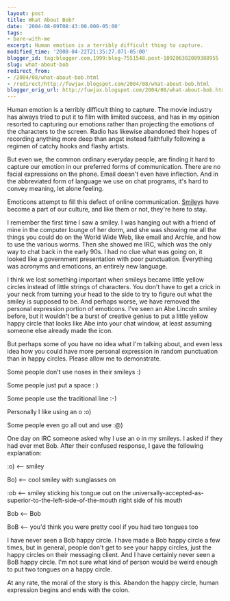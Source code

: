 ```yaml
---
layout: post
title: What About Bob?
date: '2004-08-09T08:43:00.000-05:00'
tags:
- bare-with-me
excerpt: Human emotion is a terribly difficult thing to capture.
modified_time: '2008-04-22T21:35:27.071-05:00'
blogger_id: tag:blogger.com,1999:blog-7551548.post-109206302089388955
slug: what-about-bob
redirect_from: 
- /2004/08/what-about-bob.html
- /redirect/http://fuwjax.blogspot.com/2004/08/what-about-bob.html
blogger_orig_url: http://fuwjax.blogspot.com/2004/08/what-about-bob.html
---
```


Human emotion is a terribly difficult thing to capture.  The movie industry has always tried to put it to film with limited success, and has in my opinion resorted to capturing our emotions rather than projecting the emotions of the characters to the screen.  Radio has likewise abandoned their hopes of recording anything more deep than angst instead faithfully following a regimen of catchy hooks and flashy artists.

But even we, the common ordinary everyday people, are finding it hard to capture our emotion in our preferred forms of communication.  There are no facial expressions on the phone.  Email doesn't even have inflection.  And in the abbreviated form of language we use on chat programs, it's hard to convey meaning, let alone feeling.

Emoticons attempt to fill this defect of online communication.  [Smiley](http://www-2.cs.cmu.edu/~sef/sefSmiley.htm)s have become a part of our culture, and like them or not, they're here to stay. 

I remember the first time I saw a smiley.  I was hanging out with a friend of mine in the computer lounge of her dorm, and she was showing me all the things you could do on the World Wide Web, like email and Archie, and how to use the various worms.  Then she showed me IRC, which was the only way to chat back in the early 90s.  I had no clue what was going on, it looked like a government presentation with poor punctuation.  Everything was acronyms and emoticons, an entirely new language. 

I think we lost something important when smileys became little yellow circles instead of little strings of characters.  You don't have to get a crick in your neck from turning your head to the side to try to figure out what the smiley is supposed to be.  And perhaps worse, we have removed the personal expression portion of emoticons.  I've seen an Abe Lincoln smiley before, but it wouldn't be a burst of creative genius to put a little yellow happy circle that looks like Abe into your chat window, at least assuming someone else already made the icon.

But perhaps some of you have no idea what I'm talking about, and even less idea how you could have more personal expression in random punctuation than in happy circles.  Please allow me to demonstrate.

Some people don't use noses in their smileys :) 

Some people just put a space : ) 

Some people use the traditional line :-) 

Personally I like using an o :o) 

Some people even go all out and use :@)

One day on IRC someone asked why I use an o in my smileys.  I asked if they had ever met Bob.  After their confused response, I gave the following explanation:

:o)  <--  smiley

Bo)  <--  cool smiley with sunglasses on

:ob  <--  smiley sticking his tongue out on the universally-accepted-as-superior-to-the-left-side-of-the-mouth right side of his mouth

Bob  <--  Bob

BoB  <--  you'd think you were pretty cool if you had two tongues too

I have never seen a Bob happy circle.  I have made a Bob happy circle a few times, but in general, people don't get to see your happy circles, just the happy circles on their messaging client.  And I have certainly never seen a BoB happy circle.  I'm not sure what kind of person would be weird enough to put two tongues on a happy circle.

At any rate, the moral of the story is this.  Abandon the happy circle, human expression begins and ends with the colon.

